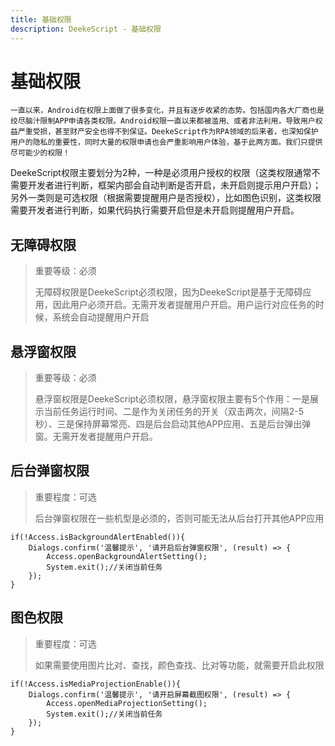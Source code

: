 ```yaml
---
title: 基础权限
description: DeekeScript - 基础权限
---
```


# 基础权限

`一直以来，Android在权限上面做了很多变化，并且有逐步收紧的态势。包括国内各大厂商也是绞尽脑汁限制APP申请各类权限。Android权限一直以来都被滥用、或者非法利用，导致用户权益严重受损，甚至财产安全也得不到保证。DeekeScript作为RPA领域的后来者，也深知保护用户的隐私的重要性，同时大量的权限申请也会严重影响用户体验，基于此两方面。我们只提供尽可能少的权限！`

DeekeScript权限主要划分为2种，一种是必须用户授权的权限（这类权限通常不需要开发者进行判断，框架内部会自动判断是否开启，未开启则提示用户开启）；另外一类则是可选权限（根据需要提醒用户是否授权），比如图色识别，这类权限需要开发者进行判断，如果代码执行需要开启但是未开启则提醒用户开启。

## 无障碍权限
> 重要等级：必须
>
> 无障碍权限是DeekeScript必须权限，因为DeekeScript是基于无障碍应用，因此用户必须开启。无需开发者提醒用户开启。用户运行对应任务的时候，系统会自动提醒用户开启

## 悬浮窗权限
> 重要等级：必须
>
> 悬浮窗权限是DeekeScript必须权限，悬浮窗权限主要有5个作用：一是展示当前任务运行时间、二是作为关闭任务的开关（双击两次，间隔2-5秒）、三是保持屏幕常亮、四是后台启动其他APP应用、五是后台弹出弹窗。无需开发者提醒用户开启。

## 后台弹窗权限
> 重要程度：可选
>
> 后台弹窗权限在一些机型是必须的，否则可能无法从后台打开其他APP应用

```
if(!Access.isBackgroundAlertEnabled()){
    Dialogs.confirm('温馨提示', '请开启后台弹窗权限', (result) => {
        Access.openBackgroundAlertSetting();
        System.exit();//关闭当前任务    
    });
}
```

## 图色权限
> 重要程度：可选
>
> 如果需要使用图片比对、查找，颜色查找、比对等功能，就需要开启此权限

```
if(!Access.isMediaProjectionEnable()){
    Dialogs.confirm('温馨提示', '请开启屏幕截图权限', (result) => {
        Access.openMediaProjectionSetting();
        System.exit();//关闭当前任务    
    });
}
```
